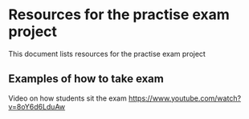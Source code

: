 # Resources for the practise exam project
This document lists resources for the practise exam project

## Examples of how to take exam
Video on how students sit the exam https://www.youtube.com/watch?v=8oY6d6LduAw